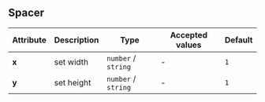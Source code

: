 ## Spacer

<ex-code name="ex-spacer-vertical"></ex-code>

<ex-code name="ex-spacer-horizontal"></ex-code>

<ex-footer edit-link="https://github.com/zeit-ui/vue/edit/master/docs/en-us/components/spacer.md">

| Attribute | Description | Type                | Accepted values | Default |
| --------- | ----------- | ------------------- | --------------- | ------- |
| **x**     | set width   | `number` / `string` | -               | `1`     |
| **y**     | set height  | `number` / `string` | -               | `1`     |

</ex-footer>
